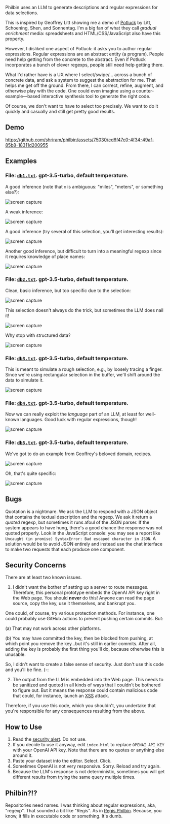 Philbin uses an LLM to generate descriptions and regular expressions for data selections.

This is inspired by Geoffrey Litt showing me a demo of [Potluck](https://www.inkandswitch.com/potluck/) by Litt, Schoening, Shen, and Sonnentag. I'm a big fan of what they call _gradual enrichment_ media: spreadsheets and HTML/CSS/JavaScript also have this property.

However, I disliked one aspect of Potluck: it asks you to author regular expressions. Regular expressions are an abstract entity (a program). People need help getting from the concrete to the abstract. Even if Potluck incorporates a bunch of clever regexps, people still need help getting there.

What I'd rather have is a UX where I select/swipe/… across a bunch of concrete data, and ask a system to suggest the abstraction for me. That helps me get off the ground. From there, I can correct, refine, augment, and otherwise play with the code. One could even imagine using a counter-example—based interactive synthesis tool to generate the right code.

Of course, we don't want to have to select too precisely. We want to do it quickly and casually and still get pretty good results.

## Demo

https://github.com/shriram/philbin/assets/75030/cd6f47c0-4f34-49af-85b8-18311d200955

## Examples

### File: [`db1.txt`](db1.txt). gpt-3.5-turbo, default temperature. 

A good inference (note that `m` is ambiguous: "miles", "meters", or something else?):

![screen capture](screen-1-1.png)

A weak inference:

![screen capture](screen-1-2.png)

A good inference (try several of this selection, you'll get interesting results):

![screen capture](screen-1-3.png)

Another good inference, but difficult to turn into a meaningful regexp since it requires knowledge of place names:

![screen capture](screen-1-4.png)

### File: [`db2.txt`](db2.txt). gpt-3.5-turbo, default temperature. 

Clean, basic inference, but too specific due to the selection:

![screen capture](screen-2-1.png)

This selection doesn't always do the trick, but sometimes the LLM does nail it!

![screen capture](screen-2-2.png)

Why stop with structured data?

![screen capture](screen-2-3.png)

### File: [`db3.txt`](db3.txt). gpt-3.5-turbo, default temperature. 

This is meant to simulate a rough selection, e.g., by loosely tracing a finger. Since we're using rectangular selection in the buffer, we'll shift around the data to simulate it.

![screen capture](screen-3-1.png)

### File: [`db4.txt`](db4.txt). gpt-3.5-turbo, default temperature.

Now we can really exploit the *language* part of an LLM, at least for well-known languages. Good luck with regular expressions, though!

![screen capture](screen-4-1.png)

### File: [`db5.txt`](db5.txt). gpt-3.5-turbo, default temperature.

We've got to do an example from Geoffrey's beloved domain, recipes.

![screen capture](screen-5-1.png)

Oh, that's quite specific:

![screen capture](screen-5-2.png)

## Bugs

Quotation is a nightmare. We ask the LLM to respond with a JSON object that contains the textual description and the regexp. We ask it return a *quoted* regexp, but sometimes it runs afoul of the JSON parser. If the system appears to have hung, there's a good chance the response was not quoted properly. Look in the JavaScript console: you may see a report like `Uncaught (in promise) SyntaxError: Bad escaped character in JSON`. A solution would be to avoid JSON entirely and instead use the chat interface to make two requests that each produce one component.

## Security Concerns

There are at least two known issues.

1. I didn't want the bother of setting up a server to route messages. Therefore, this personal prototype embeds the OpenAI API key right in the Web page. You should **never** do this! Anyone can read the page source, copy the key, use it themselves, and bankrupt you.

  One could, of course, try various protection methods. For instance, one could probably use GitHub actions to prevent pushing certain commits. But:
  
  (a) That may not work across other platforms.
  
  (b) You may have committed the key, then be blocked from pushing, at which point you remove the key…but it's still in earlier commits. After all, adding the key is probably the first thing you'll do, because otherwise this is unusable.
  
  So, I didn't want to create a false sense of security. Just don't use this code and you'll be fine. (-:
  
2. The output from the LLM is embedded into the Web page. This needs to be sanitized and quoted in all kinds of ways that I couldn't be bothered to figure out. But it means the response could contain malicious code that could, for instance, launch an [XSS](https://owasp.org/www-community/attacks/xss/) attack.

Therefore, if you use this code, which you shouldn't, you undertake that you're responsible for any consequences resulting from the above.

## How to Use

1. Read the [security alert](security-concerns). Do not use.
2. If you decide to use it anyway, edit `index.html` to replace `OPENAI_API_KEY` with your OpenAI API key. Note that there are no quotes or anything else around it.
3. Paste your dataset into the editor. Select. Click.
4. Sometimes OpenAI is not very responsive. Sorry. Reload and try again.
5. Because the LLM's response is not deterministic, sometimes you will get different results from trying the same query multiple times.

## Philbin?!?

Repositories need names. I was thinking about regular expressions, aka, "regexp". That sounded a bit like "Regis". As in [Regis Philbin](https://en.wikipedia.org/wiki/Regis_Philbin). Because, you know, it fills in executable code or something. It's dumb.
